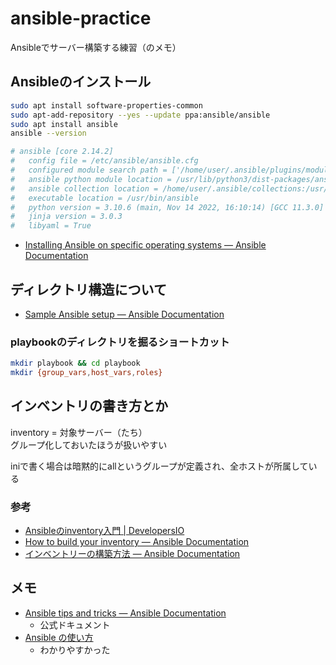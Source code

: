 # ansible-practice

Ansibleでサーバー構築する練習（のメモ）

## Ansibleのインストール

```bash
sudo apt install software-properties-common
sudo apt-add-repository --yes --update ppa:ansible/ansible
sudo apt install ansible
ansible --version

# ansible [core 2.14.2]
#   config file = /etc/ansible/ansible.cfg
#   configured module search path = ['/home/user/.ansible/plugins/modules', '/usr/share/ansible/plugins/modules']
#   ansible python module location = /usr/lib/python3/dist-packages/ansible
#   ansible collection location = /home/user/.ansible/collections:/usr/share/ansible/collections
#   executable location = /usr/bin/ansible
#   python version = 3.10.6 (main, Nov 14 2022, 16:10:14) [GCC 11.3.0] (/usr/bin/python3)
#   jinja version = 3.0.3
#   libyaml = True
```

- [Installing Ansible on specific operating systems — Ansible Documentation](https://docs.ansible.com/ansible/latest/installation_guide/installation_distros.html#installing-ansible-on-ubuntu)

## ディレクトリ構造について

- [Sample Ansible setup — Ansible Documentation](https://docs.ansible.com/ansible/latest/tips_tricks/sample_setup.html)

### playbookのディレクトリを掘るショートカット

```bash
mkdir playbook && cd playbook
mkdir {group_vars,host_vars,roles}
```

## インベントリの書き方とか

inventory = 対象サーバー（たち）  
グループ化しておいたほうが扱いやすい  

iniで書く場合は暗黙的にallというグループが定義され、全ホストが所属している

### 参考

- [Ansibleのinventory入門 | DevelopersIO](https://dev.classmethod.jp/articles/inventory/)
- [How to build your inventory — Ansible Documentation](https://docs.ansible.com/ansible/latest/inventory_guide/intro_inventory.html#inventory-basics-formats-hosts-and-groups)
- [インベントリーの構築方法 — Ansible Documentation](https://docs.ansible.com/ansible/2.9_ja/user_guide/intro_inventory.html#inventoryformat)


## メモ

- [Ansible tips and tricks — Ansible Documentation](https://docs.ansible.com/ansible/latest/tips_tricks/index.html)
  - 公式ドキュメント
- [Ansible の使い方](https://zenn.dev/y_mrok/books/ansible-no-tsukaikata)
  - わかりやすかった
